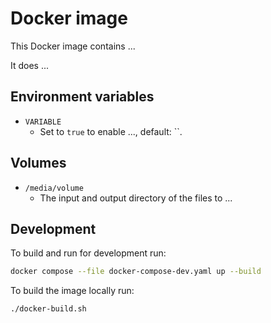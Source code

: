 # Docker image

This Docker image contains ...

It does ...


## Environment variables

- `VARIABLE`
    - Set to `true` to enable ..., default: ``.


## Volumes

- `/media/volume`
    - The input and output directory of the files to ...


## Development

To build and run for development run:
```bash
docker compose --file docker-compose-dev.yaml up --build
```

To build the image locally run:
```bash
./docker-build.sh
```
